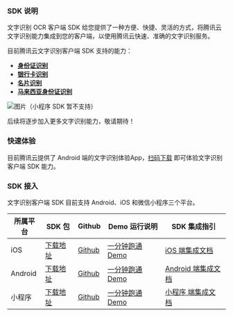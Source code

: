### SDK 说明

文字识别 OCR 客户端 SDK 给您提供了一种方便、快捷、灵活的方式，将腾讯云文字识别能力集成到您的客户端，以使用腾讯云快速、准确的文字识别服务。

目前腾讯云文字识别客户端 SDK 支持的能力：

- [**身份证识别**](https://cloud.tencent.com/document/product/866/33524)
- [**银行卡识别**](https://cloud.tencent.com/document/product/866/36216)
- [**名片识别**](https://cloud.tencent.com/document/product/866/36214)
- [**马来西亚身份证识别**](https://cloud.tencent.com/document/product/866/37656)

![图片](https://main.qcloudimg.com/raw/dd378199c8dbbff1360d9952dbbc2bca.png)（小程序 SDK 暂不支持）

后续将逐步加入更多文字识别能力，敬请期待！

### 快速体验

目前腾讯云提供了 Android 端的文字识别体验App，[扫码下载](https://cloud.tencent.com/document/product/866/47384) 即可体验文字识别客户端 SDK 能力。


### SDK 接入

文字识别客户端 SDK 目前支持 Android、iOS 和微信小程序三个平台。

| 所属平台 | SDK 包                                                        | Github                                               | Demo 运行说明                                                 | SDK 集成指引                                                  |
| -------- | ------------------------------------------------------------ | ---------------------------------------------------- | ------------------------------------------------------------ | ------------------------------------------------------------ |
| iOS      | [下载地址](https://ai-sdk-release-1254418846.cos.ap-guangzhou.myqcloud.com/ocr/1.0.4/OCR_iOS_SDK_V1.0.4.zip) | [Github](https://github.com/TencentCloud/tc-ocr-sdk) | [一分钟跑通 Demo](https://cloud.tencent.com/document/product/866/47302) | [iOS 端集成文档](https://cloud.tencent.com/document/product/866/47304) |
| Android  | [下载地址](https://ai-sdk-release-1254418846.cos.ap-guangzhou.myqcloud.com/ocr/1.0.4/OCR_Android_SDK_V1.0.4.zip) | [Github](https://github.com/TencentCloud/tc-ocr-sdk) | [一分钟跑通 Demo](https://cloud.tencent.com/document/product/866/47303) | [Android 端集成文档](https://cloud.tencent.com/document/product/866/47305) |
| 小程序  | [下载地址](https://ai-sdk-release-1254418846.cos.ap-guangzhou.myqcloud.com/ocr/1.0.0/OCR_MP_SDK_V1.0.0.zip) | [Github](https://github.com/TencentCloud/tc-ocr-sdk) | [一分钟跑通 Demo](https://cloud.tencent.com/document/product/866/49453) | [小程序 端集成文档](https://cloud.tencent.com/document/product/866/49457) |

